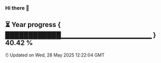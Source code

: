 ### Hi there 👋
⏳ Year progress { ████████████▁▁▁▁▁▁▁▁▁▁▁▁▁▁▁▁▁▁ } 40.42 %
---
⏰ Updated on Wed, 28 May 2025 12:22:04 GMT

